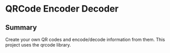 # QRCode Encoder Decoder

## Summary
Create your own QR codes and encode/decode information from them. This project uses the qrcode library.